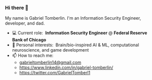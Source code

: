 ### Hi there 👋

My name is Gabriel Tomberlin. I'm an Information Security Engineer, developer, and dad.

- 💻 Current role: &nbsp;<b>Information Security Engineer</b> @ <b>Federal Reserve Bank of Chicago</b>
- 🤔 Personal interests: &nbsp;Brain/bio-inspired AI & ML, computational neuroscience, and game development
- 📫 How to reach me:
  - gabrieltomberlin14@gmail.com
  - https://www.linkedin.com/in/gabriel-tomberlin/
  - https://twitter.com/GabrielTomberl1
